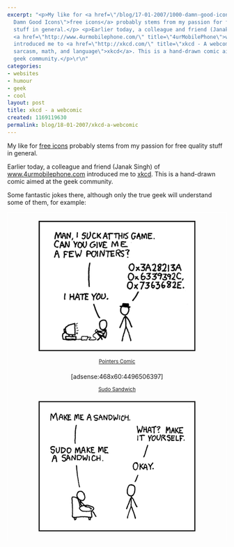 ```yaml
---
excerpt: "<p>My like for <a href=\"/blog/17-01-2007/1000-damn-good-icons\" title=\"1000
  Damn Good Icons\">free icons</a> probably stems from my passion for free quality
  stuff in general.</p> <p>Earlier today, a colleague and friend (Janak Singh) of
  <a href=\"http://www.4urmobilephone.com/\" title=\"4urMobilePhone\">www.4urmobilephone.com</a>
  introduced me to <a href=\"http://xkcd.com/\" title=\"xkcd - A webcomic of romance,
  sarcasm, math, and language\">xkcd</a>. This is a hand-drawn comic aimed at the
  geek community.</p>\r\n"
categories:
- websites
- humour
- geek
- cool
layout: post
title: xkcd - a webcomic
created: 1169119630
permalink: blog/18-01-2007/xkcd-a-webcomic
---
```

<p>My like for <a href="/blog/17-01-2007/1000-damn-good-icons" title="1000 Damn Good Icons">free icons</a> probably stems from my passion for free quality stuff in general.</p> <p>Earlier today, a colleague and friend (Janak Singh) of <a href="http://www.4urmobilephone.com/" title="4urMobilePhone">www.4urmobilephone.com</a> introduced me to <a href="http://xkcd.com/" title="xkcd - A webcomic of romance, sarcasm, math, and language">xkcd</a>. This is a hand-drawn comic aimed at the geek community.</p>
<!--break-->
<p>Some fantastic jokes there, although only the true geek will understand some of them, for example:</p> <div style="border: 1px solid rgb(255, 255, 255); margin: 0px auto; padding: 5px; text-align: center;"><p><img src="/sites/thingy-ma-jig.co.uk/files/pointers[1].png" alt="Pointers" /></p> <p><sup><a href="http://xkcd.com/comics/pointers.png" title="Pointers">Pointers Comic</a></sup></p> <div>[adsense:468x60:4496506397]</div> <p><sup><a href="http://www.xkcd.com/c149.html">Sudo Sandwich</a></sup></p> <p><img src="/sites/thingy-ma-jig.co.uk/files/sandwich[1].png" alt="Sudo Sandwich" /></p></div>
